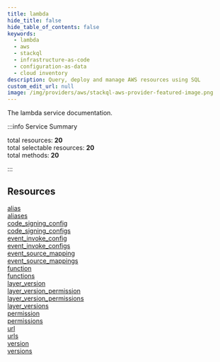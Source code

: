 ```yaml
---
title: lambda
hide_title: false
hide_table_of_contents: false
keywords:
  - lambda
  - aws
  - stackql
  - infrastructure-as-code
  - configuration-as-data
  - cloud inventory
description: Query, deploy and manage AWS resources using SQL
custom_edit_url: null
image: /img/providers/aws/stackql-aws-provider-featured-image.png
---
```


The lambda service documentation.

:::info Service Summary

<div class="row">
<div class="providerDocColumn">
<span>total resources:&nbsp;<b>20</b></span><br />
<span>total selectable resources:&nbsp;<b>20</b></span><br />
<span>total methods:&nbsp;<b>20</b></span><br />
</div>
</div>

:::

## Resources
<div class="row">
<div class="providerDocColumn">
<a href="/providers/aws/lambda/alias/">alias</a><br />
<a href="/providers/aws/lambda/aliases/">aliases</a><br />
<a href="/providers/aws/lambda/code_signing_config/">code_signing_config</a><br />
<a href="/providers/aws/lambda/code_signing_configs/">code_signing_configs</a><br />
<a href="/providers/aws/lambda/event_invoke_config/">event_invoke_config</a><br />
<a href="/providers/aws/lambda/event_invoke_configs/">event_invoke_configs</a><br />
<a href="/providers/aws/lambda/event_source_mapping/">event_source_mapping</a><br />
<a href="/providers/aws/lambda/event_source_mappings/">event_source_mappings</a><br />
<a href="/providers/aws/lambda/function/">function</a><br />
<a href="/providers/aws/lambda/functions/">functions</a>
</div>
<div class="providerDocColumn">
<a href="/providers/aws/lambda/layer_version/">layer_version</a><br />
<a href="/providers/aws/lambda/layer_version_permission/">layer_version_permission</a><br />
<a href="/providers/aws/lambda/layer_version_permissions/">layer_version_permissions</a><br />
<a href="/providers/aws/lambda/layer_versions/">layer_versions</a><br />
<a href="/providers/aws/lambda/permission/">permission</a><br />
<a href="/providers/aws/lambda/permissions/">permissions</a><br />
<a href="/providers/aws/lambda/url/">url</a><br />
<a href="/providers/aws/lambda/urls/">urls</a><br />
<a href="/providers/aws/lambda/version/">version</a><br />
<a href="/providers/aws/lambda/versions/">versions</a>
</div>
</div>
